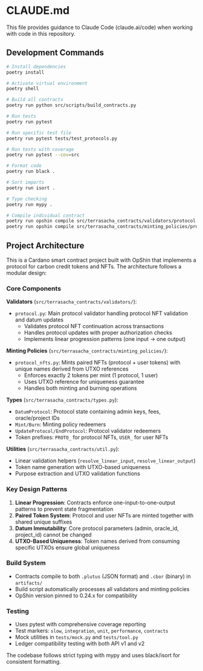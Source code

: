 # CLAUDE.md

This file provides guidance to Claude Code (claude.ai/code) when working with code in this repository.

## Development Commands

```bash
# Install dependencies
poetry install

# Activate virtual environment
poetry shell

# Build all contracts
poetry run python src/scripts/build_contracts.py

# Run tests
poetry run pytest

# Run specific test file
poetry run pytest tests/test_protocols.py

# Run tests with coverage
poetry run pytest --cov=src

# Format code
poetry run black .

# Sort imports
poetry run isort .

# Type checking
poetry run mypy .

# Compile individual contract
poetry run opshin compile src/terrasacha_contracts/validators/protocol.py
poetry run opshin compile src/terrasacha_contracts/minting_policies/protocol_nfts.py
```

## Project Architecture

This is a Cardano smart contract project built with OpShin that implements a protocol for carbon credit tokens and NFTs. The architecture follows a modular design:

### Core Components

**Validators** (`src/terrasacha_contracts/validators/`):
- `protocol.py`: Main protocol validator handling protocol NFT validation and datum updates
  - Validates protocol NFT continuation across transactions
  - Handles protocol updates with proper authorization checks
  - Implements linear progression patterns (one input → one output)

**Minting Policies** (`src/terrasacha_contracts/minting_policies/`):
- `protocol_nfts.py`: Mints paired NFTs (protocol + user tokens) with unique names derived from UTXO references
  - Enforces exactly 2 tokens per mint (1 protocol, 1 user)
  - Uses UTXO reference for uniqueness guarantee
  - Handles both minting and burning operations

**Types** (`src/terrasacha_contracts/types.py`):
- `DatumProtocol`: Protocol state containing admin keys, fees, oracle/project IDs
- `Mint/Burn`: Minting policy redeemers
- `UpdateProtocol/EndProtocol`: Protocol validator redeemers
- Token prefixes: `PROTO_` for protocol NFTs, `USER_` for user NFTs

**Utilities** (`src/terrasacha_contracts/util.py`):
- Linear validation helpers (`resolve_linear_input`, `resolve_linear_output`)
- Token name generation with UTXO-based uniqueness
- Purpose extraction and UTXO validation functions

### Key Design Patterns

1. **Linear Progression**: Contracts enforce one-input-to-one-output patterns to prevent state fragmentation
2. **Paired Token System**: Protocol and user NFTs are minted together with shared unique suffixes
3. **Datum Immutability**: Core protocol parameters (admin, oracle_id, project_id) cannot be changed
4. **UTXO-Based Uniqueness**: Token names derived from consuming specific UTXOs ensure global uniqueness

### Build System

- Contracts compile to both `.plutus` (JSON format) and `.cbor` (binary) in `artifacts/`
- Build script automatically processes all validators and minting policies
- OpShin version pinned to 0.24.x for compatibility

### Testing

- Uses pytest with comprehensive coverage reporting
- Test markers: `slow`, `integration`, `unit`, `performance`, `contracts`
- Mock utilities in `tests/mock.py` and `tests/tool.py`
- Ledger compatibility testing with both API v1 and v2

The codebase follows strict typing with mypy and uses black/isort for consistent formatting.